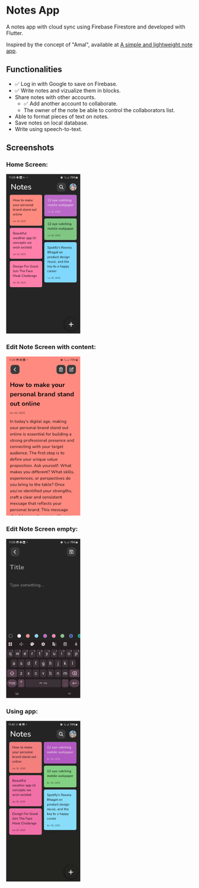 # Notes App

A notes app with cloud sync using Firebase Firestore and developed with Flutter.

Inspired by the concept of "Amal", available at [A simple and lightweight note app](https://dribbble.com/shots/11875872-A-simple-and-lightweight-note-app).

## Functionalities
- ✅ Log in with Google to save on Firebase.
- ✅ Write notes and vizualize them in blocks.
- Share notes with other accounts.
    - ✅ Add another account to collaborate.
    - The owner of the note be able to control the collaborators list.
- Able to format pieces of text on notes.
- Save notes on local database.
- Write using speech-to-text.

## Screenshots

### Home Screen:
<img src="screenshots/home.png" alt="screenshot" width="200"/>

### Edit Note Screen with content:
<img src="screenshots/edit_full.png" alt="screenshot" width="200"/>

### Edit Note Screen empty:
<img src="screenshots/edit_empty.png" alt="screenshot" width="200"/>

### Using app:
<img src="screenshots/app.gif" alt="screenshot" width="200"/>
